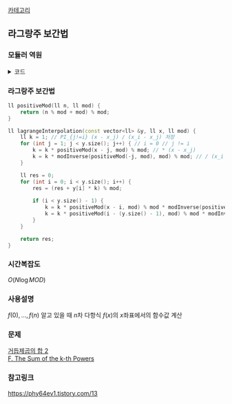 [카테고리](/README.md)
## 라그랑주 보간법
### 모듈러 역원
<details>
<summary>코드</summary>

```cpp
tuple<ll, ll, ll> extendedGCD(ll a, ll b) { // ax + by = gcd(a, b)
    if (b == 0) return {1, 0, a};

    auto [x, y, g] = extendedGCD(b, a % b);
    return {y, x - (a / b) * y, g};
}

ll modInverse(ll a, ll b) {
    auto [x, y, g] = extendedGCD(a, b); //ax + by = g
    if (g == 1) return (x + b) % b;
    return -1;
}
```
</details>

### 라그랑주 보간법
```cpp
ll positiveMod(ll n, ll mod) {
    return (n % mod + mod) % mod;
}

ll lagrangeInterpolation(const vector<ll> &y, ll x, ll mod) {
    ll k = 1; // PI_{j!=i} (x - x_j) / (x_i - x_j) 저장
    for (int j = 1; j < y.size(); j++) { // i = 0 // j != i
        k = k * positiveMod(x - j, mod) % mod; // * (x - x_j)
        k = k * modInverse(positiveMod(-j, mod), mod) % mod; // / (x_i - x_j)
    }

    ll res = 0;
    for (int i = 0; i < y.size(); i++) {
        res = (res + y[i] * k) % mod;
        
        if (i < y.size() - 1) {
            k = k * positiveMod(x - i, mod) % mod * modInverse(positiveMod(x - (i + 1), mod), mod) % mod;
            k = k * positiveMod(i - (y.size() - 1), mod) % mod * modInverse(positiveMod(i + 1, mod), mod) % mod;
        }
    }

    return res;
}
```
### 시간복잡도
$O(N \log{MOD})$   

### 사용설명
$f(0), ..., f(n)$ 알고 있을 때 $n$차 다항식 $f(x)$의 $x$좌표에서의 함수값 계산

### 문제
[거듭제곱의 합 2](https://www.acmicpc.net/problem/27293)   
[F. The Sum of the k-th Powers](https://codeforces.com/problemset/problem/622/F)   

### 참고링크
https://phy64ev1.tistory.com/13   